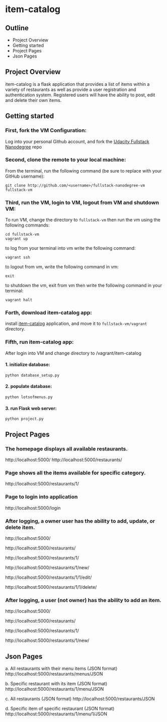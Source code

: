 # item-catalog
## Outline
* Project Overview
* Getting started
* Project Pages
* Json Pages

## Project Overview
item-catalog is a flask application that provides a list of items within a variety of restaurants as well as provide a user registration and authentication system. Registered users will have the ability to post, edit and delete their own items.

## Getting started
### First, fork the VM Configuration:
Log into your personal Github account, and fork the [Udacity Fullstack Nanodegree](https://github.com/udacity/fullstack-nanodegree-vm) repo

### Second, clone the remote to your local machine:
From the terminal, run the following command (be sure to replace <username> with your GitHub username): 
```
git clone http://github.com/<username>/fullstack-nanodegree-vm fullstack-vm 
```

### Third, run the VM, login to VM, logout from VM and shutdown VM:
To run VM, change the directory to `fullstack-vm` then run the vm using the following commands:
```
cd fullstack-vm
vagrant up
```
to log from your terminal into vm write the following command:
``` 
vagrant ssh
```
to logout from vm, write the following command in vm:
``` 
exit
```
to shutdown the vm, exit from vm then write the following command in your terminal:
``` 
vagrant halt
```

### Forth, download item-catalog app:
install [item-catalog](https://github.com/SarahAlhumud/item-catalog/) application, and move it to `fullstack-vm/vagrant` directory.

### Fifth, run item-catalog app:
After login into VM and change directory to /vagrant/item-catalog
#### 1. initialize database:
```
python database_setup.py
```
#### 2. populate database:
```
python lotsofmenus.py
```
#### 3. run Flask web server:
```
python project.py
```

## Project Pages
### The homepage displays all available restaurants.
http://localhost:5000/
http://localhost:5000/restaurants/

### Page shows all the items available for specific category.
http://localhost:5000/restaurants/1/

### Page to login into application
http://localhost:5000/login

### After logging, a owner user has the ability to add, update, or delete item.
http://localhost:5000/

http://localhost:5000/restaurants/

http://localhost:5000/restaurants/1/

http://localhost:5000/restaurants/1/new/

http://localhost:5000/restaurants/1/1/edit/

http://localhost:5000/restaurants/1/1/delete/


### After logging, a user (not owner) has the ability to add an item.
http://localhost:5000/

http://localhost:5000/restaurants/

http://localhost:5000/restaurants/1/

http://localhost:5000/restaurants/1/new/


## Json Pages
a. All restaurants with their menu items (JSON format)
http://localhost:5000/restaurants/menus/JSON

b. Specific restaurant with its item (JSON format)
http://localhost:5000/restaurants/1/menu/JSON

c. All restaurants (JSON format)
http://localhost:5000/restaurants/JSON

d. Specific item of specific restaurant (JSON format) 
http://localhost:5000/restaurants/1/menu/1/JSON
